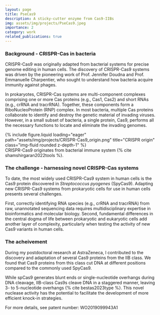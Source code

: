 ```yaml
---
layout: page
title: PseCas9
description: A sticky-cutter enzyme from Cas9-IIBs
img: assets/img/projects/PseCas9.jpeg
importance: 2
category: work
related_publications: true
---
```


<h3>Background - CRISPR-Cas in bacteria </h3>
CRISPR-Cas9 was originally adapted from bacterial systems for precise genome editing in human cells. The discovery of CRISPR-Cas9 systems was driven by the pioneering work of Prof. Jennifer Doudna and Prof. Emmanuelle Charpentier, who sought to understand how bacteria acquire immunity against phages.

In prokaryotes, CRISPR-Cas systems are multi-component complexes comprising one or more Cas proteins (e.g., Cas1, Cas2) and short RNAs (e.g., crRNA and tracrRNA). Together, these components form a RiboNucleoProtein (RNP) complex. In most bacteria, multiple Cas proteins collaborate to identify and destroy the genetic material of invading viruses. However, in a small subset of bacteria, a single protein, Cas9, performs all the necessary functions to locate and eliminate the invading genomes.

<div class="row">
    <div class="col-sm mt-3 mt-md-0">
        {% include figure.liquid loading="eager" path="assets/img/projects/CRISPR-Cas9_origin.png" title="CRISPR origin" class="img-fluid rounded z-depth-1" %}   
    </div>
</div>

<div class="caption">
    CRISPR-Cas9 originates from bacterial immune system {% cite shamshirgaran2022tools %}.
</div>


<h3>The challenge - harnessing novel CRISPR-Cas systems</h3>
To date, the most widely used CRISPR-Cas9 system in human cells is the Cas9 protein discovered in <i>Streptococcus pyogenes</i> (SpyCas9). Adapting new CRISPR-Cas9 systems from prokaryotic cells for use in human cells presents several challenges.

First, correctly identifying RNA species (e.g., crRNA and tracrRNA) from raw, unannotated sequencing data requires multidisciplinary expertise in bioinformatics and molecular biology. Second, fundamental differences in the central dogma of life between prokaryotic and eukaryotic cells add another layer of complexity, particularly when testing the activity of new Cas9 variants in human cells.

<h3>The acheivement</h3>
During my postdoctoral research at AstraZeneca, I contributed to the discovery and adaptation of several Cas9 proteins from the IIB class. We found that Cas9 proteins from this class cut DNA at different positions compared to the commonly used SpyCas9.

While spCas9 generates blunt ends or single-nucleotide overhangs during DNA cleavage, IIB-class Cas9s cleave DNA in a staggered manner, leaving 3- to 5-nucleotide overhangs {% cite bestas2023type %}. This novel nuclease activity has the potential to facilitate the development of more efficient knock-in strategies.

For more details, see patent number: WO2019099943A1